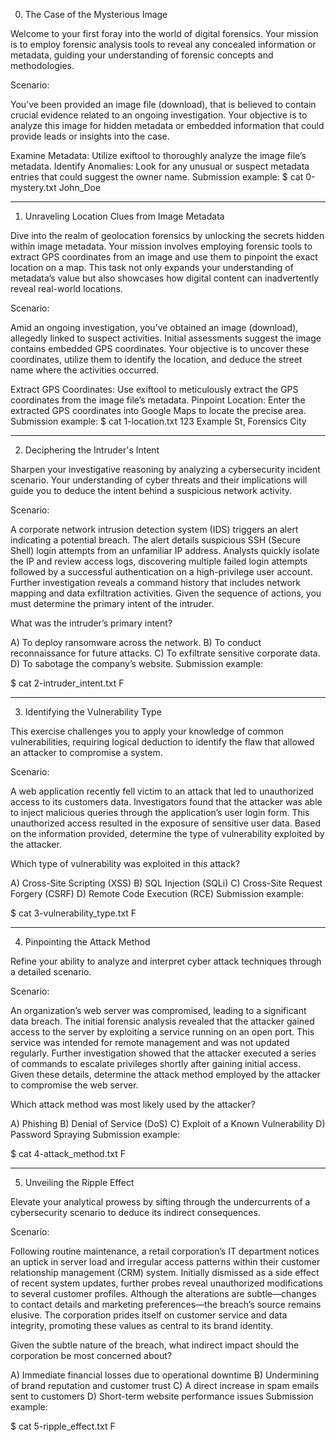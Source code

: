 0. The Case of the Mysterious Image

Welcome to your first foray into the world of digital forensics.
Your mission is to employ forensic analysis tools to reveal any concealed information or metadata, guiding your understanding of forensic concepts and methodologies.

Scenario:

You’ve been provided an image file (download), that is believed to contain crucial evidence related to an ongoing investigation.
Your objective is to analyze this image for hidden metadata or embedded information that could provide leads or insights into the case.

Examine Metadata:
Utilize exiftool to thoroughly analyze the image file’s metadata.
Identify Anomalies:
Look for any unusual or suspect metadata entries that could suggest the owner name.
Submission example:
$ cat 0-mystery.txt
John_Doe

------------------------------------------------------------------------------------------------

1. Unraveling Location Clues from Image Metadata

Dive into the realm of geolocation forensics by unlocking the secrets hidden within image metadata. Your mission involves employing forensic tools to extract GPS coordinates from an image and use them to pinpoint the exact location on a map. This task not only expands your understanding of metadata’s value but also showcases how digital content can inadvertently reveal real-world locations.

Scenario:

Amid an ongoing investigation, you’ve obtained an image (download), allegedly linked to suspect activities. Initial assessments suggest the image contains embedded GPS coordinates. Your objective is to uncover these coordinates, utilize them to identify the location, and deduce the street name where the activities occurred.

Extract GPS Coordinates:
Use exiftool to meticulously extract the GPS coordinates from the image file’s metadata.
Pinpoint Location:
Enter the extracted GPS coordinates into Google Maps to locate the precise area.
Submission example:
$ cat 1-location.txt
123 Example St, Forensics City

------------------------------------------------------------------------------------------------

2. Deciphering the Intruder's Intent

Sharpen your investigative reasoning by analyzing a cybersecurity incident scenario. Your understanding of cyber threats and their implications will guide you to deduce the intent behind a suspicious network activity.

Scenario:

A corporate network intrusion detection system (IDS) triggers an alert indicating a potential breach.
The alert details suspicious SSH (Secure Shell) login attempts from an unfamiliar IP address.
Analysts quickly isolate the IP and review access logs, discovering multiple failed login attempts followed by a successful authentication on a high-privilege user account.
Further investigation reveals a command history that includes network mapping and data exfiltration activities. Given the sequence of actions, you must determine the primary intent of the intruder.

What was the intruder’s primary intent?

A) To deploy ransomware across the network.
B) To conduct reconnaissance for future attacks.
C) To exfiltrate sensitive corporate data.
D) To sabotage the company’s website.
Submission example:

$ cat 2-intruder_intent.txt
F

------------------------------------------------------------------------------------------------

3. Identifying the Vulnerability Type

This exercise challenges you to apply your knowledge of common vulnerabilities, requiring logical deduction to identify the flaw that allowed an attacker to compromise a system.

Scenario:

A web application recently fell victim to an attack that led to unauthorized access to its customers data.
Investigators found that the attacker was able to inject malicious queries through the application’s user login form.
This unauthorized access resulted in the exposure of sensitive user data. Based on the information provided, determine the type of vulnerability exploited by the attacker.

Which type of vulnerability was exploited in this attack?

A) Cross-Site Scripting (XSS)
B) SQL Injection (SQLi)
C) Cross-Site Request Forgery (CSRF)
D) Remote Code Execution (RCE)
Submission example:

$ cat 3-vulnerability_type.txt
F

------------------------------------------------------------------------------------------------

4. Pinpointing the Attack Method

Refine your ability to analyze and interpret cyber attack techniques through a detailed scenario.

Scenario:

An organization’s web server was compromised, leading to a significant data breach.
The initial forensic analysis revealed that the attacker gained access to the server by exploiting a service running on an open port.
This service was intended for remote management and was not updated regularly.
Further investigation showed that the attacker executed a series of commands to escalate privileges shortly after gaining initial access.
Given these details, determine the attack method employed by the attacker to compromise the web server.

Which attack method was most likely used by the attacker?

A) Phishing
B) Denial of Service (DoS)
C) Exploit of a Known Vulnerability
D) Password Spraying
Submission example:

$ cat 4-attack_method.txt
F

------------------------------------------------------------------------------------------------

5. Unveiling the Ripple Effect

Elevate your analytical prowess by sifting through the undercurrents of a cybersecurity scenario to deduce its indirect consequences.

Scenario:

Following routine maintenance, a retail corporation’s IT department notices an uptick in server load and irregular access patterns within their customer relationship management (CRM) system.
Initially dismissed as a side effect of recent system updates, further probes reveal unauthorized modifications to several customer profiles.
Although the alterations are subtle—changes to contact details and marketing preferences—the breach’s source remains elusive.
The corporation prides itself on customer service and data integrity, promoting these values as central to its brand identity.

Given the subtle nature of the breach, what indirect impact should the corporation be most concerned about?

A) Immediate financial losses due to operational downtime
B) Undermining of brand reputation and customer trust
C) A direct increase in spam emails sent to customers
D) Short-term website performance issues
Submission example:

$ cat 5-ripple_effect.txt
F

